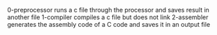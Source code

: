 0-preprocessor runs a c file through the processor and saves result in another file
1-compiler compiles a c file but does not link
2-assembler generates the assembly code of a C code and saves it in an output file
